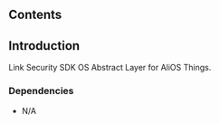 ## Contents

## Introduction
Link Security SDK OS Abstract Layer for AliOS Things.

### Dependencies
- N/A

